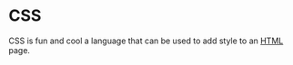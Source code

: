# CSS





CSS is fun and cool a language that can be used to add style to an [HTML](/wiki/HTML) page.